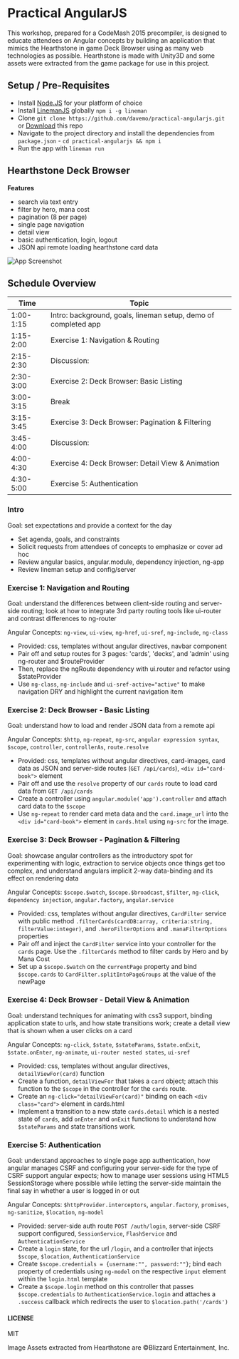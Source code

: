 # Practical AngularJS

This workshop, prepared for a CodeMash 2015 precompiler, is designed to educate attendees on Angular concepts by building an application that mimics the Hearthstone in game Deck Browser using as many web technologies as possible. Hearthstone is made with Unity3D and some assets were extracted from the game package for use in this project.

## Setup / Pre-Requisites

- Install [Node.JS](http://nodejs.org/) for your platform of choice
- Install [LinemanJS](http://www.linemanjs.com) globally `npm i -g lineman`
- Clone `git clone https://github.com/davemo/practical-angularjs.git` or [Download](https://github.com/davemo/practical-angularjs/archive/master.zip) this repo
- Navigate to the project directory and install the dependencies from `package.json` - `cd practical-angularjs && npm i`
- Run the app with `lineman run`

## Hearthstone Deck Browser

**Features**
- search via text entry
- filter by hero, mana cost
- pagination (8 per page)
- single page navigation
- detail view
- basic authentication, login, logout
- JSON api remote loading hearthstone card data

![App Screenshot](https://raw.githubusercontent.com/davemo/practical-angularjs/master/codemash/app-screenshot.png)

## Schedule Overview

Time | Topic
--- | ---
1:00-1:15 | Intro: background, goals, lineman setup, demo of completed app
1:15-2:00 | Exercise 1: Navigation & Routing
2:15-2:30 | Discussion:
2:30-3:00 | Exercise 2: Deck Browser: Basic Listing
3:00-3:15 | Break
3:15-3:45 | Exercise 3: Deck Browser: Pagination & Filtering
3:45-4:00 | Discussion:
4:00-4:30 | Exercise 4: Deck Browser: Detail View & Animation
4:30-5:00 | Exercise 5: Authentication

### Intro

Goal: set expectations and provide a context for the day

* Set agenda, goals, and constraints
* Solicit requests from attendees of concepts to emphasize or cover ad hoc
* Review angular basics, angular.module, dependency injection, ng-app
* Review lineman setup and config/server

### Exercise 1: Navigation and Routing

Goal: understand the differences between client-side routing and server-side routing; look at how to integrate 3rd party routing tools like ui-router and contrast differences to ng-router

Angular Concepts: `ng-view`, `ui-view`, `ng-href`, `ui-sref`, `ng-include`, `ng-class`

* Provided: css, templates without angular directives, navbar component
* Pair off and setup routes for 3 pages: 'cards', 'decks', and 'admin' using ng-router and $routeProvider
* Then, replace the ngRoute dependency with ui.router and refactor using $stateProvider
* Use `ng-class`, `ng-include` and `ui-sref-active="active"` to make navigation DRY and highlight the current navigation item

### Exercise 2: Deck Browser - Basic Listing

Goal: understand how to load and render JSON data from a remote api

Angular Concepts: `$http`, `ng-repeat`, `ng-src`, `angular expression syntax`, `$scope`, `controller`, `controllerAs`, `route.resolve`

* Provided: css, templates without angular directives, card-images, card data as JSON and server-side routes (`GET /api/cards`), `<div id="card-book">` element
* Pair off and use the `resolve` property of our `cards` route to load card data from `GET /api/cards`
* Create a controller using `angular.module('app').controller` and attach card data to the `$scope`
* Use `ng-repeat` to render card meta data and the `card.image_url` into the `<div id="card-book">` element in `cards.html` using `ng-src` for the image.

### Exercise 3: Deck Browser - Pagination & Filtering

Goal: showcase angular controllers as the introductory spot for experimenting with logic, extraction to service objects once things get too complex, and understand angulars implicit 2-way data-binding and its effect on rendering data

Angular Concepts: `$scope.$watch`, `$scope.$broadcast`, `$filter`, `ng-click`, `dependency injection`, `angular.factory`, `angular.service`

* Provided: css, templates without angular directives, `CardFilter` service with public method `.filterCards(cardDB:array, criteria:string, filterValue:integer)`, and `.heroFilterOptions` and `.manaFilterOptions` properties
* Pair off and inject the `CardFilter` service into your controller for the `cards` page. Use the `.filterCards` method to filter cards by Hero and by Mana Cost
* Set up a `$scope.$watch` on the `currentPage` property and bind `$scope.cards` to `CardFilter.splitIntoPageGroups` at the value of the newPage

### Exercise 4: Deck Browser - Detail View & Animation

Goal: understand techniques for animating with css3 support, binding application state to urls, and how state transitions work; create a detail view that is shown when a user clicks on a card

Angular Concepts: `ng-click`, `$state`, `$stateParams`, `$state.onExit`, `$state.onEnter`, `ng-animate`, `ui-router nested states`, `ui-sref`

* Provided: css, templates without angular directives, `detailViewFor(card)` function
* Create a function, `detailViewFor` that takes a `card` object; attach this function to the `$scope` in the controller for the `cards` route.
* Create an `ng-click="detailViewFor(card)"` binding on each `<div class="card">` element in cards.html
* Implement a transition to a new state `cards.detail` which is a nested state of `cards`, add `onEnter` and `onExit` functions to understand how `$stateParams` and state transitions work.

### Exercise 5: Authentication

Goal: understand approaches to single page app authentication, how angular manages CSRF and configuring your server-side for the type of CSRF support angular expects; how to manage user sessions using HTML5 SessionStorage where possible while letting the server-side maintain the final say in whether a user is logged in or out

Angular Concepts: `$httpProvider.interceptors`, `angular.factory`, `promises`, `ng-sanitize`, `$location`, `ng-model`

* Provided: server-side auth route `POST /auth/login`, server-side CSRF support configured, `SessionService`, `FlashService` and `AuthenticationService`
* Create a `login` state, for the url `/login`, and a controller that injects `$scope`, `$location`, `AuthenticationService`
* Create `$scope.credentials = {username:"", password:""}`; bind each property of credentials using `ng-model` on the respective `input` element within the `login.html` template
* Create a `$scope.login` method on this controller that passes `$scope.credentials` to `AuthenticationService.login` and attaches a `.success` callback which redirects the user to `$location.path('/cards')`

#### LICENSE

MIT

Image Assets extracted from Hearthstone are &copy;Blizzard Entertainment, Inc.
